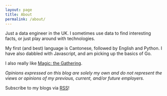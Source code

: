 ```yaml
---
layout: page
title: About
permalink: /about/
---
```


Just a data engineer in the UK. I sometimes use data to find interesting facts, or just play around with technologies.

My first (and best) language is Cantonese, followed by English and Python. I have also dabbled with Javascript, and am picking up the basics of Go.

I also really like [Magic: the Gathering](https://en.wikipedia.org/wiki/Magic:_The_Gathering).

_Opinions expressed on this blog are solely my own and do not represent the views or opinions of my previous, current, and/or future employers._

Subscribe to my blogs via [RSS](/feed.xml)!
